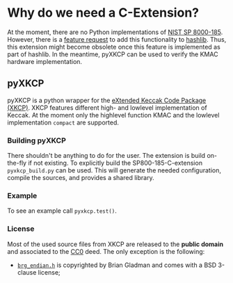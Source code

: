 # Why do we need a C-Extension?
At the moment, there are no Python implementations of [NIST SP 8000-185](https://doi.org/10.6028/NIST.SP.800-185).
However, there is a [feature request](https://bugs.python.org/issue39539) to add this functionality to [hashlib](https://docs.python.org/3/library/hashlib.html).
Thus, this extension might become obsolete once this feature is implemented as part of hashlib.
In the meantime, pyXKCP can be used to verify the KMAC hardware implementation.

## pyXKCP
pyXKCP is a python wrapper for the [eXtended Keccak Code Package (XKCP)](https://github.com/XKCP/XKCP).
XKCP features different high- and lowlevel implementation of Keccak.
At the moment only the highlevel function KMAC and the lowlevel implementation `compact` are supported.

### Building pyXKCP
There shouldn't be anything to do for the user.
The extension is build on-the-fly if not existing.
To explicitly build the SP800-185-C-extension `pyxkcp_build.py` can be used.
This will generate the needed configuration, compile the sources, and provides a shared library.

### Example
To see an example call `pyxkcp.test()`.

### License
Most of the used source files from XKCP are released to the **public domain** and associated to the [CC0](http://creativecommons.org/publicdomain/zero/1.0/) deed.
The only exception is the following:

* [`brg_endian.h`](../vendor/xkcp_xkcp/brg_endian.h) is copyrighted by Brian Gladman and comes with a BSD 3-clause license;
